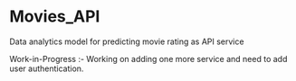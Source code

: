 # Movies_API
Data analytics model for predicting movie rating as API service

Work-in-Progress :- Working on adding one more service and need to add user authentication.
